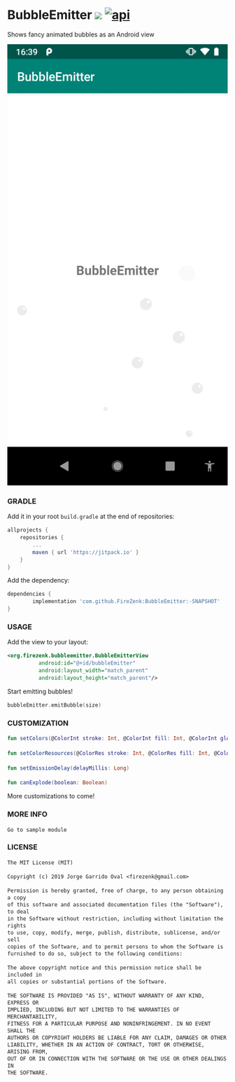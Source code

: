 # BubbleEmitter [![](https://jitpack.io/v/FireZenk/BubbleEmitter.svg)](https://jitpack.io/#FireZenk/BubbleEmitter) <a href="https://android-arsenal.com/api?level=16"><img src="https://img.shields.io/badge/API-19%2B-orange.svg?style=flat" alt="api"></a>

Shows fancy animated bubbles as an Android view

![sample animation](art/animation_sample.gif)

### GRADLE
Add it in your root `build.gradle` at the end of repositories:

```groovy
allprojects {
	repositories {
		...
		maven { url 'https://jitpack.io' }
	}
}
```

Add the dependency:

```groovy
dependencies {
        implementation 'com.github.FireZenk:BubbleEmitter:-SNAPSHOT'
}
```

### USAGE

Add the view to your layout:

```xml
<org.firezenk.bubbleemitter.BubbleEmitterView
          android:id="@+id/bubbleEmitter"
          android:layout_width="match_parent"
          android:layout_height="match_parent"/>
```

Start emitting bubbles!

```kotlin
bubbleEmitter.emitBubble(size)
```

### CUSTOMIZATION

```kotlin
fun setColors(@ColorInt stroke: Int, @ColorInt fill: Int, @ColorInt gloss: Int)

fun setColorResources(@ColorRes stroke: Int, @ColorRes fill: Int, @ColorRes gloss: Int)

fun setEmissionDelay(delayMillis: Long)

fun canExplode(boolean: Boolean)
```

More customizations to come!

### MORE INFO

```
Go to sample module
```

### LICENSE

```
The MIT License (MIT)

Copyright (c) 2019 Jorge Garrido Oval <firezenk@gmail.com>

Permission is hereby granted, free of charge, to any person obtaining a copy
of this software and associated documentation files (the "Software"), to deal
in the Software without restriction, including without limitation the rights
to use, copy, modify, merge, publish, distribute, sublicense, and/or sell
copies of the Software, and to permit persons to whom the Software is
furnished to do so, subject to the following conditions:

The above copyright notice and this permission notice shall be included in
all copies or substantial portions of the Software.

THE SOFTWARE IS PROVIDED "AS IS", WITHOUT WARRANTY OF ANY KIND, EXPRESS OR
IMPLIED, INCLUDING BUT NOT LIMITED TO THE WARRANTIES OF MERCHANTABILITY,
FITNESS FOR A PARTICULAR PURPOSE AND NONINFRINGEMENT. IN NO EVENT SHALL THE
AUTHORS OR COPYRIGHT HOLDERS BE LIABLE FOR ANY CLAIM, DAMAGES OR OTHER
LIABILITY, WHETHER IN AN ACTION OF CONTRACT, TORT OR OTHERWISE, ARISING FROM,
OUT OF OR IN CONNECTION WITH THE SOFTWARE OR THE USE OR OTHER DEALINGS IN
THE SOFTWARE.
```

